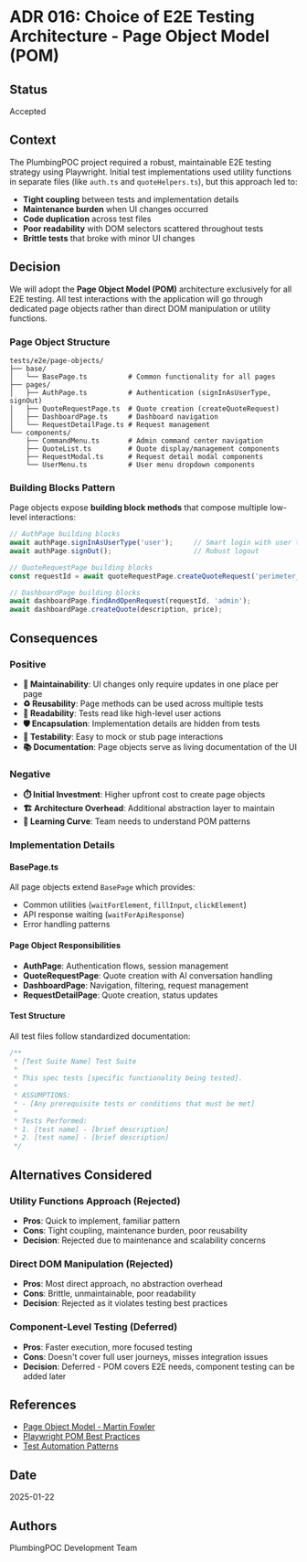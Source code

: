 # ADR 016: Choice of E2E Testing Architecture - Page Object Model (POM)

## Status
Accepted

## Context
The PlumbingPOC project required a robust, maintainable E2E testing strategy using Playwright. Initial test implementations used utility functions in separate files (like `auth.ts` and `quoteHelpers.ts`), but this approach led to:

- **Tight coupling** between tests and implementation details
- **Maintenance burden** when UI changes occurred
- **Code duplication** across test files
- **Poor readability** with DOM selectors scattered throughout tests
- **Brittle tests** that broke with minor UI changes

## Decision
We will adopt the **Page Object Model (POM)** architecture exclusively for all E2E testing. All test interactions with the application will go through dedicated page objects rather than direct DOM manipulation or utility functions.

### Page Object Structure
```
tests/e2e/page-objects/
├── base/
│   └── BasePage.ts          # Common functionality for all pages
├── pages/
│   ├── AuthPage.ts          # Authentication (signInAsUserType, signOut)
│   ├── QuoteRequestPage.ts  # Quote creation (createQuoteRequest)
│   ├── DashboardPage.ts     # Dashboard navigation
│   └── RequestDetailPage.ts # Request management
└── components/
    ├── CommandMenu.ts       # Admin command center navigation
    ├── QuoteList.ts         # Quote display/management components
    ├── RequestModal.ts      # Request detail modal components
    └── UserMenu.ts          # User menu dropdown components
```

### Building Blocks Pattern
Page objects expose **building block methods** that compose multiple low-level interactions:

```typescript
// AuthPage building blocks
await authPage.signInAsUserType('user');     // Smart login with user type detection
await authPage.signOut();                    // Robust logout

// QuoteRequestPage building blocks
const requestId = await quoteRequestPage.createQuoteRequest('perimeter_drains');

// DashboardPage building blocks
await dashboardPage.findAndOpenRequest(requestId, 'admin');
await dashboardPage.createQuote(description, price);
```

## Consequences

### Positive
- **🔧 Maintainability**: UI changes only require updates in one place per page
- **♻️ Reusability**: Page methods can be used across multiple tests
- **📖 Readability**: Tests read like high-level user actions
- **🛡️ Encapsulation**: Implementation details are hidden from tests
- **🧪 Testability**: Easy to mock or stub page interactions
- **📚 Documentation**: Page objects serve as living documentation of the UI

### Negative
- **⏱️ Initial Investment**: Higher upfront cost to create page objects
- **🏗️ Architecture Overhead**: Additional abstraction layer to maintain
- **🔄 Learning Curve**: Team needs to understand POM patterns

### Implementation Details

#### BasePage.ts
All page objects extend `BasePage` which provides:
- Common utilities (`waitForElement`, `fillInput`, `clickElement`)
- API response waiting (`waitForApiResponse`)
- Error handling patterns

#### Page Object Responsibilities
- **AuthPage**: Authentication flows, session management
- **QuoteRequestPage**: Quote creation with AI conversation handling
- **DashboardPage**: Navigation, filtering, request management
- **RequestDetailPage**: Quote creation, status updates

#### Test Structure
All test files follow standardized documentation:

```typescript
/**
 * [Test Suite Name] Test Suite
 *
 * This spec tests [specific functionality being tested].
 *
 * ASSUMPTIONS:
 * - [Any prerequisite tests or conditions that must be met]
 *
 * Tests Performed:
 * 1. [test name] - [brief description]
 * 2. [test name] - [brief description]
 */
```

## Alternatives Considered

### Utility Functions Approach (Rejected)
- **Pros**: Quick to implement, familiar pattern
- **Cons**: Tight coupling, maintenance burden, poor reusability
- **Decision**: Rejected due to maintenance and scalability concerns

### Direct DOM Manipulation (Rejected)
- **Pros**: Most direct approach, no abstraction overhead
- **Cons**: Brittle, unmaintainable, poor readability
- **Decision**: Rejected as it violates testing best practices

### Component-Level Testing (Deferred)
- **Pros**: Faster execution, more focused testing
- **Cons**: Doesn't cover full user journeys, misses integration issues
- **Decision**: Deferred - POM covers E2E needs, component testing can be added later

## References
- [Page Object Model - Martin Fowler](https://martinfowler.com/bliki/PageObject.html)
- [Playwright POM Best Practices](https://playwright.dev/docs/pom)
- [Test Automation Patterns](https://testautomationpatterns.org/)

## Date
2025-01-22

## Authors
PlumbingPOC Development Team